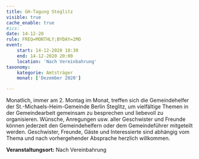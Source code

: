 ```yaml
---
title: GH-Tagung Steglitz
visible: true
cache_enable: true
#ics: 
date: 14-12-20
rule: FREQ=MONTHLY;BYDAY=2MO
event:
	start: 14-12-2020 18:30
	end: 14-12-2020 20:00
	location: 'Nach Vereinbahrung'
taxonomy:
	kategorie: Amtsträger
	monat: ['Dezember 2020']

---
```

Monatlich, immer am 2. Montag im Monat, treffen sich die Gemeindehelfer der St.-Michaels-Heim-Gemeinde Berlin Steglitz, um vielfältige Themen in der Gemeindearbeit gemeinsam zu besprechen und liebevoll zu organisieren. Wünsche, Anregungen usw. aller Geschwister und Freunde können jederzeit den Gemeindehelfern oder dem Gemeindeführer mitgeteilt werden. Geschwister, Freunde, Gäste und Interessierte sind abhängig vom Thema und nach vorhergehender Absprache herzlich willkommen.



**Veranstaltungsort:** Nach Vereinbahrung

